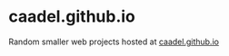 # caadel.github.io
Random smaller web projects hosted at [caadel.github.io](https://caadel.github.io/)
